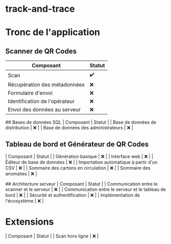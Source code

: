# track-and-trace

# Tronc de l'application

## Scanner de QR Codes
| Composant | Statut |
| ------------ | ------------- |
| Scan | :heavy_check_mark: |
| Récupération des métadonnées | :x: |
| Formulaire d'envoi | :x: |
| Identification de l'opérateur | :x: |
| Envoi des données au serveur | :x: |

## Bases de données SQL
| Composant | Statut |
| Base de données de distribution | :x: |
| Base de données des administrateurs | :x: |

## Tableau de bord et Générateur de QR Codes
| Composant | Statut |
| Génération basique | :x: |
| Interface web | :x: |
| Éditeur de base de données | :x: |
| Importation automatique à partir d'un CSV | :x: |
| Sommaire des cartons en circulation | :x: |
| Sommaire des anomalies | :x: |

## Architecture serveur
| Composant | Statut |
| Communication entre le scanner et le serveur | :x: |
| Communication entre le serveur et le tableau de bord | :x: |
| Sécurité et authentification | :x: |
| Implémentation de l'écosystème | :x: |

# Extensions
| Composant | Statut |
| Scan hors ligne | :x: |
